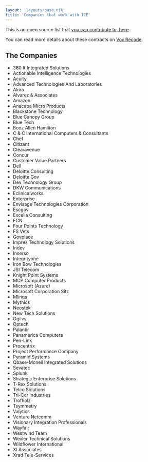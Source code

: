 ```yaml
---
layout: 'layouts/base.njk'
title: 'Companies that work with ICE' 
---
```


This is an open source list that [you can contribute to, here](https://github.com/hankchizljaw/companies-that-work-with-ice).

You can read more details about these contracts on [Vox Recode](https://www.vox.com/recode/2019/7/30/20728147/tech-company-ice-contracts-foia-microsoft-palantir-concur-dell).

## The Companies

- 360 It Integrated Solutions
- Actionable Intelligence Technologies
- Acuity
- Advanced Technologies And Laboratories
- Akira
- Alvarez & Associates
- Amazon
- Anacapa Micro Products
- Blackstone Technology
- Blue Canopy Group
- Blue Tech
- Booz Allen Hamilton
- C & C International Computers & Consultants
- Chef
- Citizant
- Clearavenue
- Concur
- Customer Value Partners
- Dell
- Deloitte Consulting
- Deloitte Gov
- Dev Technology Group
- DKW Communications
- Eclinicalworks
- Enterprise
- Envisage Technologies Corporation
- Escgov
- Excella Consulting
- FCN
- Four Points Technology
- FS Vets
- Govplace
- Impres Technology Solutions
- Indev
- Inserso
- Integrityone
- Iron Bow Technologies
- JSI Telecom
- Knight Point Systems
- MCP Computer Products
- Microsoft (Azure)
- Microsoft Corporation Sitz
- Mlinqs
- Mythics
- Neostek
- New Tech Solutions
- Ogilvy
- Optech
- Palantir
- Panamerica Computers
- Pen-Link
- Procentrix
- Project Performance Company
- Pyramid Systems
- Qbase-Mcneil Integrated Solutions
- Sevatec
- Splunk
- Strategic Enterprise Solutions
- T-Rex Solutions
- Telco Solutions
- Tri-Cor Industries
- Trofholz
- Tsymmetry
- Valytics
- Venture Netcomm
- Visionary Integration Professionals
- Wayfair
- Westwind Team
- Wexler Technical Solutions
- Wildflower International
- Xl Associates
- Xrad Tele-Services

